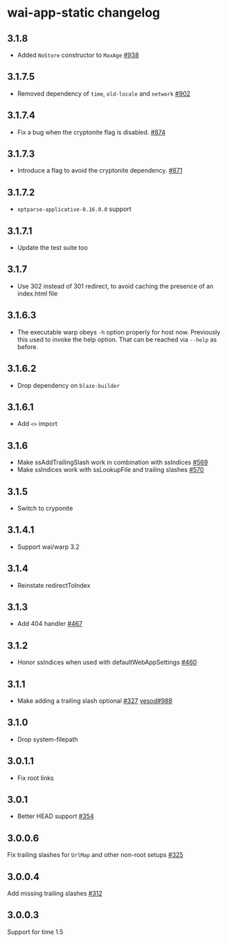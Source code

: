 # wai-app-static changelog

## 3.1.8

* Added `NoStore` constructor to `MaxAge` [#938](https://github.com/yesodweb/wai/pull/938)

## 3.1.7.5

* Removed dependency of `time`, `old-locale` and `network` [#902](https://github.com/yesodweb/wai/pull/902)

## 3.1.7.4

* Fix a bug when the cryptonite flag is disabled. [#874](https://github.com/yesodweb/wai/pull/874)

## 3.1.7.3

* Introduce a flag to avoid the cryptonite dependency. [#871](https://github.com/yesodweb/wai/pull/871)

## 3.1.7.2

* `optparse-applicative-0.16.0.0` support

## 3.1.7.1

* Update the test suite too

## 3.1.7

* Use 302 instead of 301 redirect, to avoid caching the presence of an index.html file

## 3.1.6.3

* The executable warp obeys `-h` option properly for host
now. Previously this used to invoke the help option. That can be
reached via `--help` as before.

## 3.1.6.2

* Drop dependency on `blaze-builder`

## 3.1.6.1

* Add `<>` import

## 3.1.6

* Make ssAddTrailingSlash work in combination with ssIndices [#569](https://github.com/yesodweb/wai/pull/569)
* Make ssIndices work with ssLookupFile and trailing slashes [#570](https://github.com/yesodweb/wai/pull/570)

## 3.1.5

* Switch to cryponite

## 3.1.4.1

* Support wai/warp 3.2

## 3.1.4

* Reinstate redirectToIndex

## 3.1.3

* Add 404 handler [#467](https://github.com/yesodweb/wai/pull/467)

## 3.1.2

* Honor ssIndices when used with defaultWebAppSettings [#460](https://github.com/yesodweb/wai/pull/460)

## 3.1.1

* Make adding a trailing slash optional [#327](https://github.com/yesodweb/wai/issues/327) [yesod#988](https://github.com/yesodweb/yesod/issues/988)

## 3.1.0

* Drop system-filepath

## 3.0.1.1

* Fix root links

## 3.0.1

* Better HEAD support [#354](https://github.com/yesodweb/wai/issues/354)

## 3.0.0.6

Fix trailing slashes for `UrlMap` and other non-root setups [#325](https://github.com/yesodweb/wai/issues/325)

## 3.0.0.4

Add missing trailing slashes [#312](https://github.com/yesodweb/wai/issues/312)

## 3.0.0.3

Support for time 1.5
